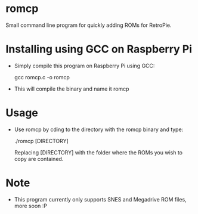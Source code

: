 # romcp
Small command line program for quickly adding ROMs for RetroPie.

# Installing using GCC on Raspberry Pi
- Simply compile this program on Raspberry Pi using GCC:
    
    gcc romcp.c -o romcp
    
- This will compile the binary and name it romcp

# Usage
- Use romcp by cding to the directory with the romcp binary and type:
    
    ./romcp [DIRECTORY]
    
  Replacing [DIRECTORY] with the folder where the ROMs you wish to copy are contained.
    
# Note
- This program currently only supports SNES and Megadrive ROM files, more soon :P
    
